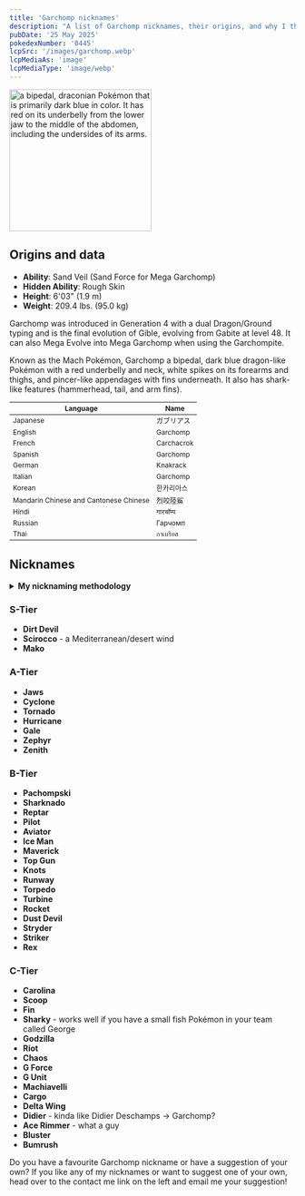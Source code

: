 ```yaml
---
title: 'Garchomp nicknames'
description: "A list of Garchomp nicknames, their origins, and why I think they're cool."
pubDate: '25 May 2025'
pokedexNumber: '0445'
lcpSrc: '/images/garchomp.webp'
lcpMediaAs: 'image'
lcpMediaType: 'image/webp'
---
```


<div class="img-center">
	<picture>
		<source srcset="/images/garchomp.webp" type="image/webp">
		<img src="/images/garchomp.jpg" width="250px" height="250px" alt="a bipedal, draconian Pokémon that is primarily dark blue in color. It has red on its underbelly from the lower jaw to the middle of the abdomen, including the undersides of its arms.">
	</picture>
</div>

## Origins and data

<div class="room-box">
	<div class="room-box-left">
		<ul>
			<li><strong>Ability</strong>: Sand Veil (Sand Force for Mega Garchomp)</li>
			<li><strong>Hidden Ability</strong>: Rough Skin</li>
			<li><strong>Height</strong>: 6'03" (1.9 m)</li>
			<li><strong>Weight</strong>: 209.4 lbs. (95.0 kg)</li>
		</ul>
		<p>Garchomp was introduced in Generation 4 with a dual Dragon/Ground typing and is the final evolution of Gible, evolving from Gabite at level 48. It can also Mega Evolve into Mega Garchomp when using the Garchompite.</p>
		<p>Known as the Mach Pokémon, Garchomp a bipedal, dark blue dragon-like Pokémon with a red underbelly and neck, white spikes on its forearms and thighs, and pincer-like appendages with fins underneath. It also has shark-like features (hammerhead, tail, and arm fins).</p>
	</div>
	<div class="room-box-right">
		<table class="room-table" style="font-size:12px">
			<thead>
				<tr>
					<th>Language</th>
					<th>Name</th>
				</tr>
			</thead>
			<tbody>
				<tr>
					<td>Japanese</td>
					<td><span lang="ja">ガブリアス</span></td>
				</tr>
				<tr>
					<td>English</td>
					<td>Garchomp</td>
				</tr>
				<tr>
					<td>French</td>
					<td><span lang="fr">Carchacrok</span></td>
				</tr>
				<tr>
					<td>Spanish</td>
					<td>Garchomp</td>
				</tr>
				<tr>
					<td>German</td>
					<td><span lang="de">Knakrack</span></td>
				</tr>
				<tr>
					<td>Italian</td>
					<td>Garchomp</td>
				</tr>
				<tr>
					<td>Korean</td>
					<td><span lang="ko">한카리아스</span></td>
				</tr>
				<tr>
					<td>Mandarin Chinese and Cantonese Chinese</td>
					<td><span lang="zh">烈咬陸鯊</span></td>
				</tr>
				<tr>
					<td>Hindi</td>
					<td><span lang="hi">गारचॉम्प</span></td>
				</tr>
				<tr>
					<td>Russian</td>
					<td><span lang="hi">Гарчомп</span></td>
				</tr>
				<tr>
					<td>Thai</td>
					<td><span lang="th">กาเบรียส</span></td>
				</tr>
			</tbody>
		</table>
	</div>
</div>

## Nicknames

<section class="deets">
	<details>
	<summary><strong>My nicknaming methodology</strong></summary>
	<ul>
		<li>I rank nicknames by lettered tiers: S, A, B, C, and D. S is the best and D is the worst.</li>
		<li>I may use generative AI for inspiration. I'll always mark these nicknames with an asterisk (\*) </li>but they'll always be amended where necessary
		<li>I'll usually list my inspiration for a nickname so you know where they came from</li>
	</ul>
	</details>
</section>

### S-Tier

* **Dirt Devil**
* **Scirocco** - a Mediterranean/desert wind
* **Mako**

### A-Tier

* **Jaws**
* **Cyclone**
* **Tornado**
* **Hurricane**
* **Gale**
* **Zephyr**
* **Zenith**

### B-Tier

* **Pachompski**
* **Sharknado**
* **Reptar**
* **Pilot**
* **Aviator**
* **Ice Man**
* **Maverick**
* **Top Gun**
* **Knots**
* **Runway**
* **Torpedo**
* **Turbine**
* **Rocket**
* **Dust Devil**
* **Stryder**
* **Striker**
* **Rex**

### C-Tier

* **Carolina**
* **Scoop**
* **Fin**
* **Sharky** - works well if you have a small fish Pokémon in your team called George
* **Godzilla**
* **Riot**
* **Chaos**
* **G Force**
* **G Unit**
* **Machiavelli**
* **Cargo**
* **Delta Wing**
* **Didier** - kinda like Didier Deschamps -> Garchomp?
* **Ace Rimmer** - what a guy
* **Bluster**
* **Bumrush**

Do you have a favourite Garchomp nickname or have a suggestion of your own? If you like any of my nicknames or want to suggest one of your own, head over to the contact me link on the left and email me your suggestion!